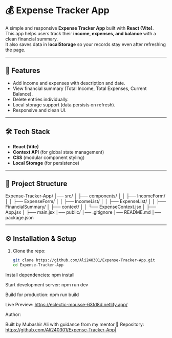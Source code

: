 # 💰 Expense Tracker App

A simple and responsive **Expense Tracker App** built with **React (Vite)**.  
This app helps users track their **income, expenses, and balance** with a clean financial summary.  
It also saves data in **localStorage** so your records stay even after refreshing the page.

---

## 🚀 Features
- Add income and expenses with description and date.
- View financial summary (Total Income, Total Expenses, Current Balance).
- Delete entries individually.
- Local storage support (data persists on refresh).
- Responsive and clean UI.

---

## 🛠️ Tech Stack
- **React (Vite)**
- **Context API** (for global state management)
- **CSS** (modular component styling)
- **Local Storage** (for persistence)

---

## 📂 Project Structure
Expense-Tracker-App/
│── src/
│ ├── components/
│ │ ├── IncomeForm/
│ │ ├── ExpenseForm/
│ │ ├── IncomeList/
│ │ ├── ExpenseList/
│ │ ├── FinancialSummary/
│ ├── context/
│ │ └── ExpenseContext.jsx
│ ├── App.jsx
│ ├── main.jsx
│── public/
│── .gitignore
│── README.md
│── package.json

---

## ⚙️ Installation & Setup
1. Clone the repo:
   ```bash
   git clone https://github.com/Ali240301/Expense-Tracker-App.git
   cd Expense-Tracker-App

Install dependencies:
npm install

Start development server:
npm run dev

Build for production:
npm run build

Live Preview:
https://eclectic-mousse-63fd8d.netlify.app/

Author:

Built by Mubashir Ali with guidance from my mentor 🙌
Repository: https://github.com/Ali240301/Expense-Tracker-App|


